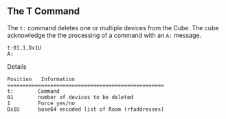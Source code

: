 ## The T Command

The `t:` command deletes one or multiple devices from the Cube. 
The cube  acknowledge the the processing of a command with an `A:` message. 


```
t:01,1,Dx1U
A:
```

Details
```
Position   Information
===================================================
t:        Command
01        number of devices to be deleted
1         Force yes/no
Dx1U      base64 encoded list of Room (rfaddresses)
```
